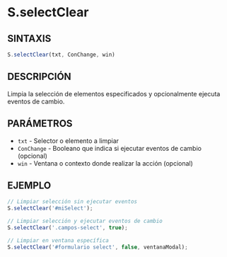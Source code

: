 # S.selectClear

## SINTAXIS
```javascript
S.selectClear(txt, ConChange, win)
```

## DESCRIPCIÓN
Limpia la selección de elementos especificados y opcionalmente ejecuta eventos de cambio.

## PARÁMETROS
- `txt` - Selector o elemento a limpiar
- `ConChange` - Booleano que indica si ejecutar eventos de cambio (opcional)
- `win` - Ventana o contexto donde realizar la acción (opcional)

## EJEMPLO
```javascript
// Limpiar selección sin ejecutar eventos
S.selectClear('#miSelect');

// Limpiar selección y ejecutar eventos de cambio
S.selectClear('.campos-select', true);

// Limpiar en ventana específica
S.selectClear('#formulario select', false, ventanaModal);
```